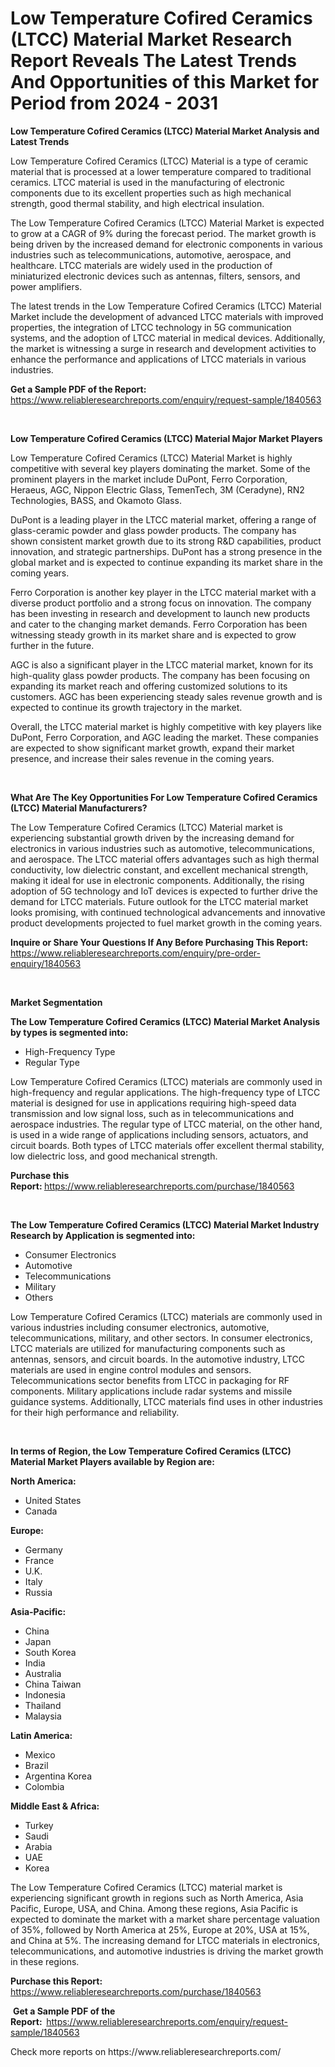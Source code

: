 <p><h1>Low Temperature Cofired Ceramics (LTCC) Material Market Research Report Reveals The Latest Trends And Opportunities of this Market for Period from 2024 - 2031</h1></p><p><strong>Low Temperature Cofired Ceramics (LTCC) Material Market Analysis and Latest Trends</strong></p>
<p><p>Low Temperature Cofired Ceramics (LTCC) Material is a type of ceramic material that is processed at a lower temperature compared to traditional ceramics. LTCC material is used in the manufacturing of electronic components due to its excellent properties such as high mechanical strength, good thermal stability, and high electrical insulation.</p><p>The Low Temperature Cofired Ceramics (LTCC) Material Market is expected to grow at a CAGR of 9% during the forecast period. The market growth is being driven by the increased demand for electronic components in various industries such as telecommunications, automotive, aerospace, and healthcare. LTCC materials are widely used in the production of miniaturized electronic devices such as antennas, filters, sensors, and power amplifiers.</p><p>The latest trends in the Low Temperature Cofired Ceramics (LTCC) Material Market include the development of advanced LTCC materials with improved properties, the integration of LTCC technology in 5G communication systems, and the adoption of LTCC material in medical devices. Additionally, the market is witnessing a surge in research and development activities to enhance the performance and applications of LTCC materials in various industries.</p></p>
<p><strong>Get a Sample PDF of the Report:&nbsp;</strong> <a href="https://www.reliableresearchreports.com/enquiry/request-sample/1840563">https://www.reliableresearchreports.com/enquiry/request-sample/1840563</a></p>
<p>&nbsp;</p>
<p><strong>Low Temperature Cofired Ceramics (LTCC) Material Major Market Players</strong></p>
<p><p>Low Temperature Cofired Ceramics (LTCC) Material Market is highly competitive with several key players dominating the market. Some of the prominent players in the market include DuPont, Ferro Corporation, Heraeus, AGC, Nippon Electric Glass, TemenTech, 3M (Ceradyne), RN2 Technologies, BASS, and Okamoto Glass.</p><p>DuPont is a leading player in the LTCC material market, offering a range of glass-ceramic powder and glass powder products. The company has shown consistent market growth due to its strong R&D capabilities, product innovation, and strategic partnerships. DuPont has a strong presence in the global market and is expected to continue expanding its market share in the coming years.</p><p>Ferro Corporation is another key player in the LTCC material market with a diverse product portfolio and a strong focus on innovation. The company has been investing in research and development to launch new products and cater to the changing market demands. Ferro Corporation has been witnessing steady growth in its market share and is expected to grow further in the future.</p><p>AGC is also a significant player in the LTCC material market, known for its high-quality glass powder products. The company has been focusing on expanding its market reach and offering customized solutions to its customers. AGC has been experiencing steady sales revenue growth and is expected to continue its growth trajectory in the market.</p><p>Overall, the LTCC material market is highly competitive with key players like DuPont, Ferro Corporation, and AGC leading the market. These companies are expected to show significant market growth, expand their market presence, and increase their sales revenue in the coming years.</p></p>
<p>&nbsp;</p>
<p><strong>What Are The Key Opportunities For Low Temperature Cofired Ceramics (LTCC) Material Manufacturers?</strong></p>
<p><p>The Low Temperature Cofired Ceramics (LTCC) Material market is experiencing substantial growth driven by the increasing demand for electronics in various industries such as automotive, telecommunications, and aerospace. The LTCC material offers advantages such as high thermal conductivity, low dielectric constant, and excellent mechanical strength, making it ideal for use in electronic components. Additionally, the rising adoption of 5G technology and IoT devices is expected to further drive the demand for LTCC materials. Future outlook for the LTCC material market looks promising, with continued technological advancements and innovative product developments projected to fuel market growth in the coming years.</p></p>
<p><strong>Inquire or Share Your Questions If Any Before Purchasing This Report:</strong> <a href="https://www.reliableresearchreports.com/enquiry/pre-order-enquiry/1840563">https://www.reliableresearchreports.com/enquiry/pre-order-enquiry/1840563</a></p>
<p>&nbsp;</p>
<p><strong>Market Segmentation</strong></p>
<p><strong>The Low Temperature Cofired Ceramics (LTCC) Material Market Analysis by types is segmented into:</strong></p>
<p><ul><li>High-Frequency Type</li><li>Regular Type</li></ul></p>
<p><p>Low Temperature Cofired Ceramics (LTCC) materials are commonly used in high-frequency and regular applications. The high-frequency type of LTCC material is designed for use in applications requiring high-speed data transmission and low signal loss, such as in telecommunications and aerospace industries. The regular type of LTCC material, on the other hand, is used in a wide range of applications including sensors, actuators, and circuit boards. Both types of LTCC materials offer excellent thermal stability, low dielectric loss, and good mechanical strength.</p></p>
<p><strong>Purchase this Report:&nbsp;</strong><a href="https://www.reliableresearchreports.com/purchase/1840563">https://www.reliableresearchreports.com/purchase/1840563</a></p>
<p>&nbsp;</p>
<p><strong>The Low Temperature Cofired Ceramics (LTCC) Material Market Industry Research by Application is segmented into:</strong></p>
<p><ul><li>Consumer Electronics</li><li>Automotive</li><li>Telecommunications</li><li>Military</li><li>Others</li></ul></p>
<p><p>Low Temperature Cofired Ceramics (LTCC) materials are commonly used in various industries including consumer electronics, automotive, telecommunications, military, and other sectors. In consumer electronics, LTCC materials are utilized for manufacturing components such as antennas, sensors, and circuit boards. In the automotive industry, LTCC materials are used in engine control modules and sensors. Telecommunications sector benefits from LTCC in packaging for RF components. Military applications include radar systems and missile guidance systems. Additionally, LTCC materials find uses in other industries for their high performance and reliability.</p></p>
<p>&nbsp;</p>
<p><strong>In terms of Region, the Low Temperature Cofired Ceramics (LTCC) Material Market Players available by Region are:</strong></p>
<p>
    <p> <strong> North America: </strong>
        <ul>
            <li>United States</li>
            <li>Canada</li>
        </ul>
        </p> 
    <p> <strong> Europe: </strong>
        <ul>
            <li>Germany</li>
            <li>France</li>
            <li>U.K.</li>
            <li>Italy</li>
            <li>Russia</li>
        </ul>
        </p> 
    <p> <strong> Asia-Pacific: </strong>
        <ul>
            <li>China</li>
            <li>Japan</li>
            <li>South Korea</li>
            <li>India</li>
            <li>Australia</li>
            <li>China Taiwan</li>
            <li>Indonesia</li>
            <li>Thailand</li>
            <li>Malaysia</li>
        </ul>
        </p> 
    <p> <strong> Latin America: </strong>
        <ul>
            <li>Mexico</li>
            <li>Brazil</li>
            <li>Argentina Korea</li>
            <li>Colombia</li>
        </ul>
        </p> 
    <p> <strong> Middle East & Africa: </strong>
        <ul>
            <li>Turkey</li>
            <li>Saudi</li>
            <li>Arabia</li>
            <li>UAE</li>
            <li>Korea</li>
        </ul>
    </p>
    </p>
<p><p>The Low Temperature Cofired Ceramics (LTCC) material market is experiencing significant growth in regions such as North America, Asia Pacific, Europe, USA, and China. Among these regions, Asia Pacific is expected to dominate the market with a market share percentage valuation of 35%, followed by North America at 25%, Europe at 20%, USA at 15%, and China at 5%. The increasing demand for LTCC materials in electronics, telecommunications, and automotive industries is driving the market growth in these regions.</p></p>
<p><strong>Purchase this Report: </strong><a href="https://www.reliableresearchreports.com/purchase/1840563">https://www.reliableresearchreports.com/purchase/1840563</a></p>
<p>&nbsp;<strong>Get a Sample PDF of the Report:&nbsp;&nbsp;</strong><a href="https://www.reliableresearchreports.com/enquiry/request-sample/1840563">https://www.reliableresearchreports.com/enquiry/request-sample/1840563</a></p>
<p><strong></strong></p>
<p>Check more reports on https://www.reliableresearchreports.com/</p>